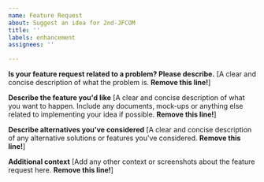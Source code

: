 ```yaml
---
name: Feature Request
about: Suggest an idea for 2nd-JFCOM
title: ''
labels: enhancement
assignees: ''

---
```


**Is your feature request related to a problem? Please describe.**
[A clear and concise description of what the problem is. **Remove this line!**]

**Describe the feature you'd like**
[A clear and concise description of what you want to happen. Include any documents, mock-ups or anything else related to implementing your idea if possible. **Remove this line!**]

**Describe alternatives you've considered**
[A clear and concise description of any alternative solutions or features you've considered. **Remove this line!**]

**Additional context**
[Add any other context or screenshots about the feature request here. **Remove this line!**]
